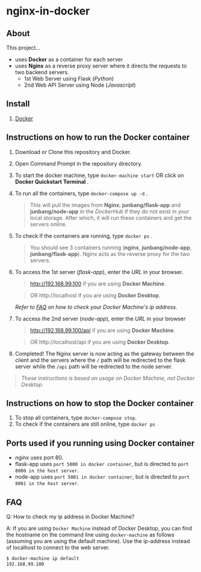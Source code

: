 # nginx-in-docker

## About
This project...
- uses **Docker** as a container for each server
- uses **Nginx** as a reverse proxy server where it directs the requests to two backend servers.
  - 1st Web Server using Flask (*Python*)
  - 2nd Web API Server using Node (*Javascript*)

## Install
1. [Docker](https://docs.docker.com/get-started/)

## Instructions on how to run the Docker container
1. Download or Clone this repository and Docker.
2. Open Command Prompt in the repository directory.
3. To start the docker machine, type `docker-machine start` OR click on **Docker Quickstart Terminal** .
4. To run all the containers, type `docker-compose up -d` .
   > This will pull the images from **Nginx**, **junbang/flask-app** and **junbang/node-app** in the *DockerHub* if they do not exist in your local storage. After which, it will run these containers and get the servers online.
5. To check if the containers are running, type `docker ps` .
    > You should see 3 containers running (**nginx**, **junbang/node-app**, **junbang/flask-app**). Nginx acts as the reverse proxy for the two servers.
6. To access the 1st server (*flask-app*), enter the *URL* in your browser.
    > http://192.168.99.100 if you are using **Docker Machine**.
    
    > OR http://localhost if you are using **Docker Desktop**.
    
    *Refer to [FAQ](#FAQ) on how to check your Docker Machine's ip address.*
7. To access the 2nd server (*node-app*), enter the *URL* in your browser
    > http://192.168.99.100/api if you are using **Docker Machine**.
    
    > OR http://localhost/api if you are using **Docker Desktop**.
8. Completed! The Nginx server is now acting as the gateway between the client and the servers where the `/` path will be redirected to the flask server while the `/api` path will be redirected to the node server. 


> *These instructions is based on usage on Docker Machine, not Docker Desktop.*

## Instructions on how to stop the Docker container
1. To stop all containers, type `docker-compose stop`.
2. To check if the containers are still online, type `docker ps`


## Ports used if you running using Docker container
- nginx uses port 80.
- flask-app uses `port 5000 in docker container`, but is directed to `port 8000 in the host server`.
- node-app uses `port 5001 in docker container`, but is directed to `port 8001 in the host server`.

## FAQ
Q: How to check my ip address in Docker Machine?

A: If you are using `Docker Machine` instead of Docker Desktop, you can find the hostname on the command line using `docker-machine` as follows (assuming you are using the default machine). Use the ip-address instead of localhost to connect to the web server.

  ```bash
  $ docker-machine ip default 
  192.168.99.100 
  ```